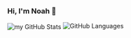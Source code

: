 ### Hi, I'm Noah 👋


<img align="center" src="https://github-readme-stats.vercel.app/api?username=thisisnoahevans&include_all_commits=true&count_private=true&show_icons=true&line_height=20&title_color=2B5BBD&icon_color=1124BB&text_color=A1A1A1&bg_color=0,000000,130F40" alt="my GitHub Stats"/>

<img src="https://git-hub-read-me-stats-one.vercel.app/api/top-langs?username=thisisnoahevans&show_icons=true&locale=en&&theme=chartreuse-dark" alt="GitHub Languages" />
